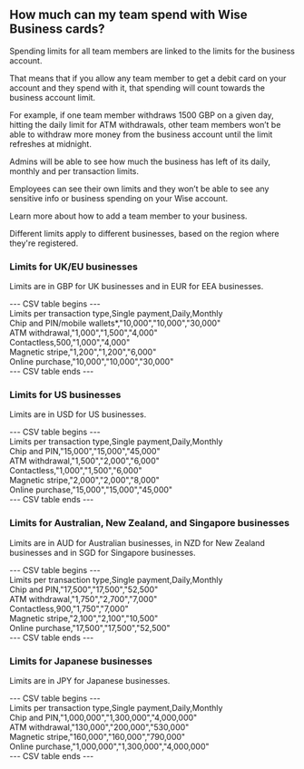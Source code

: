 ## How much can my team spend with Wise Business cards?  
Spending limits for all team members are linked to the limits for the business account.

That means that if you allow any team member to get a debit card on your account and they spend with it, that spending will count towards the business account limit.

For example, if one team member withdraws 1500 GBP on a given day, hitting the daily limit for ATM withdrawals, other team members won’t be able to withdraw more money from the business account until the limit refreshes at midnight.

Admins will be able to see how much the business has left of its daily, monthly and per transaction limits.

Employees can see their own limits and they won’t be able to see any sensitive info or business spending on your Wise account.

Learn more about how to add a team member to your business.

Different limits apply to different businesses, based on the region where they're registered.

### Limits for UK/EU businesses

Limits are in GBP for UK businesses and in EUR for EEA businesses.


--- CSV table begins ---  
Limits per transaction type,Single payment,Daily,Monthly  
Chip and PIN/mobile wallets*,"10,000","10,000","30,000"  
ATM withdrawal,"1,000","1,500","4,000"  
Contactless,500,"1,000","4,000"  
Magnetic stripe,"1,200","1,200","6,000"  
Online purchase,"10,000","10,000","30,000"  
--- CSV table ends ---  


### Limits for US businesses

Limits are in USD for US businesses. 


--- CSV table begins ---  
Limits per transaction type,Single payment,Daily,Monthly  
Chip and PIN,"15,000","15,000","45,000"  
ATM withdrawal,"1,500","2,000","6,000"  
Contactless,"1,000","1,500","6,000"  
Magnetic stripe,"2,000","2,000","8,000"  
Online purchase,"15,000","15,000","45,000"  
--- CSV table ends ---  


### Limits for Australian, New Zealand, and Singapore businesses

Limits are in AUD for Australian businesses, in NZD for New Zealand businesses and in SGD for Singapore businesses.


--- CSV table begins ---  
Limits per transaction type,Single payment,Daily,Monthly  
Chip and PIN,"17,500","17,500","52,500"  
ATM withdrawal,"1,750","2,700","7,000"  
Contactless,900,"1,750","7,000"  
Magnetic stripe,"2,100","2,100","10,500"  
Online purchase,"17,500","17,500","52,500"  
--- CSV table ends ---  


### Limits for Japanese businesses

Limits are in JPY for Japanese businesses.


--- CSV table begins ---  
Limits per transaction type,Single payment,Daily,Monthly  
Chip and PIN,"1,000,000","1,300,000","4,000,000"  
ATM withdrawal,"130,000","200,000","530,000"  
Magnetic stripe,"160,000","160,000","790,000"  
Online purchase,"1,000,000","1,300,000","4,000,000"  
--- CSV table ends ---